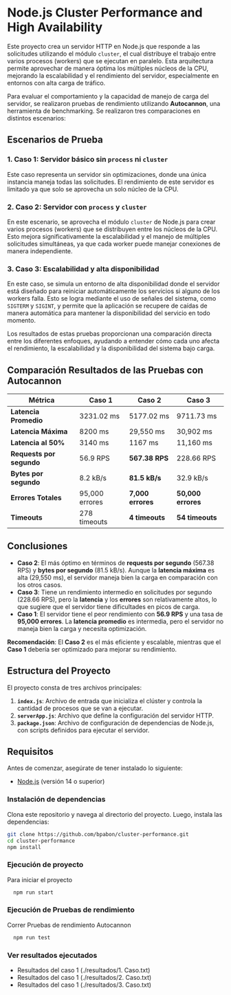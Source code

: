 # Node.js Cluster Performance and High Availability

Este proyecto crea un servidor HTTP en Node.js que responde a las solicitudes utilizando el módulo `cluster`, el cual distribuye el trabajo entre varios procesos (workers) que se ejecutan en paralelo. Esta arquitectura permite aprovechar de manera óptima los múltiples núcleos de la CPU, mejorando la escalabilidad y el rendimiento del servidor, especialmente en entornos con alta carga de tráfico.

Para evaluar el comportamiento y la capacidad de manejo de carga del servidor, se realizaron pruebas de rendimiento utilizando **Autocannon**, una herramienta de benchmarking. Se realizaron tres comparaciones en distintos escenarios:

## Escenarios de Prueba

### 1. **Caso 1**: Servidor básico sin `process` ni `cluster`
Este caso representa un servidor sin optimizaciones, donde una única instancia maneja todas las solicitudes. El rendimiento de este servidor es limitado ya que solo se aprovecha un solo núcleo de la CPU.

### 2. **Caso 2**: Servidor con `process` y `cluster`
En este escenario, se aprovecha el módulo `cluster` de Node.js para crear varios procesos (workers) que se distribuyen entre los núcleos de la CPU. Esto mejora significativamente la escalabilidad y el manejo de múltiples solicitudes simultáneas, ya que cada worker puede manejar conexiones de manera independiente.

### 3. **Caso 3**: Escalabilidad y alta disponibilidad
En este caso, se simula un entorno de alta disponibilidad donde el servidor está diseñado para reiniciar automáticamente los servicios si alguno de los workers falla. Esto se logra mediante el uso de señales del sistema, como `SIGTERM` y `SIGINT`, y permite que la aplicación se recupere de caídas de manera automática para mantener la disponibilidad del servicio en todo momento.

Los resultados de estas pruebas proporcionan una comparación directa entre los diferentes enfoques, ayudando a entender cómo cada uno afecta el rendimiento, la escalabilidad y la disponibilidad del sistema bajo carga.


## Comparación Resultados de las Pruebas con Autocannon

| **Métrica**                 | **Caso 1**        | **Caso 2**                     | **Caso 3**                     |
|-----------------------------|--------------------------------|--------------------------------|--------------------------------|
| **Latencia Promedio**        | 3231.02 ms                     | 5177.02 ms                     | 9711.73 ms                    |
| **Latencia Máxima**          | 8200 ms                        | 29,550 ms                      | 30,902 ms                     |
| **Latencia al 50%**          | 3140 ms                        | 1167 ms                        | 11,160 ms                     |
| **Requests por segundo**     | 56.9 RPS                       | **567.38 RPS**                 | 228.66 RPS                    |
| **Bytes por segundo**        | 8.2 kB/s                       | **81.5 kB/s**                  | 32.9 kB/s                     |
| **Errores Totales**          | 95,000 errores                 | **7,000 errores**              | **50,000 errores**            |
| **Timeouts**                 | 278 timeouts                   | **4 timeouts**                 | **54 timeouts**               |

## Conclusiones

- **Caso 2**: El más óptimo en términos de **requests por segundo** (567.38 RPS) y **bytes por segundo** (81.5 kB/s). Aunque la **latencia máxima** es alta (29,550 ms), el servidor maneja bien la carga en comparación con los otros casos.
- **Caso 3**: Tiene un rendimiento intermedio en solicitudes por segundo (228.66 RPS), pero la **latencia** y los **errores** son relativamente altos, lo que sugiere que el servidor tiene dificultades en picos de carga.
- **Caso 1**: El servidor tiene el peor rendimiento con **56.9 RPS** y una tasa de **95,000 errores**. La **latencia promedio** es intermedia, pero el servidor no maneja bien la carga y necesita optimización.

**Recomendación**: El **Caso 2** es el más eficiente y escalable, mientras que el **Caso 1** debería ser optimizado para mejorar su rendimiento.

## Estructura del Proyecto

El proyecto consta de tres archivos principales:

1. **`index.js`**: Archivo de entrada que inicializa el clúster y controla la cantidad de procesos que se van a ejecutar.
2. **`serverApp.js`**: Archivo que define la configuración del servidor HTTP.
3. **`package.json`**: Archivo de configuración de dependencias de Node.js, con scripts definidos para ejecutar el servidor.

## Requisitos

Antes de comenzar, asegúrate de tener instalado lo siguiente:

- [Node.js](https://nodejs.org) (versión 14 o superior)
### Instalación de dependencias

Clona este repositorio y navega al directorio del proyecto. Luego, instala las dependencias:

```bash
git clone https://github.com/bpabon/cluster-performance.git
cd cluster-performance
npm install
```

### Ejecución de proyecto

Para iniciar el proyecto 

```bash
  npm run start
```

### Ejecución de Pruebas de rendimiento

Correr Pruebas de rendimiento Autocannon

```bash
  npm run test
```
### Ver resultados ejecutados

- Resultados del caso 1 (./resultados/1. Caso.txt)
- Resultados del caso 1 (./resultados/2. Caso.txt)
- Resultados del caso 1 (./resultados/3. Caso.txt)
